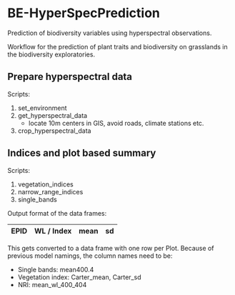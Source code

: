 # BE-HyperSpecPrediction
Prediction of biodiversity variables using hyperspectral observations.

Workflow for the prediction of plant traits and biodiversity on grasslands in the biodiversity exploratories.

## Prepare hyperspectral data
Scripts:
1. set_environment
1. get_hyperspectral_data
   * locate 10m centers in GIS, avoid roads, climate stations etc.
1. crop_hyperspectral_data

## Indices and plot based summary
Scripts:
1. vegetation_indices
1. narrow_range_indices
1. single_bands

Output format of the data frames:

| EPID | WL / Index | mean | sd |
|------|------------|------|----|

This gets converted to a data frame with one row per Plot. Because of previous model namings, the column names need to be:
* Single bands: mean400.4
* Vegetation index: Carter_mean, Carter_sd
* NRI: mean_wl_400_404
